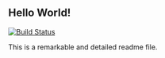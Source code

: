 ## Hello World!
[![Build Status](https://travis-ci.org/optic11/img2hex.svg?branch=master)](https://travis-ci.org/optic11/img2hex)

This is a remarkable and detailed readme file.

